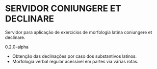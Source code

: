 # SERVIDOR CONIUNGERE ET DECLINARE

Servidor para aplicação de exercícios de morfologia latina
coniungere et declinare.

0.2.0-alpha

<ul>
    <li> Obtenção das declinações por caso dos substantivos latinos. </li>
    <li> Morfologia verbal regular acessível em partes via várias rotas. </li>
</ul>


